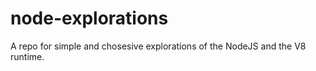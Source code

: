 # node-explorations
A repo for simple and chosesive explorations of the NodeJS and the V8 runtime. 
